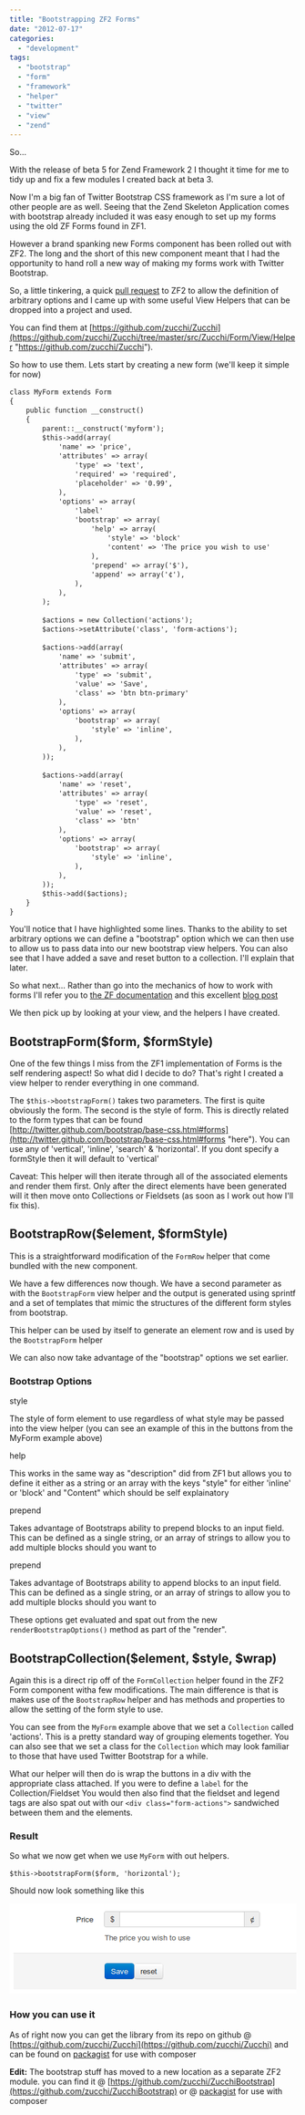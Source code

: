 ```yaml
---
title: "Bootstrapping ZF2 Forms"
date: "2012-07-17"
categories: 
  - "development"
tags: 
  - "bootstrap"
  - "form"
  - "framework"
  - "helper"
  - "twitter"
  - "view"
  - "zend"
---
```


So...

With the release of beta 5 for Zend Framework 2 I thought it time for me to tidy up and fix a few modules I created back at beta 3.

Now I'm a big fan of Twitter Bootstrap CSS framework as I'm sure a lot of other people are as well. Seeing that the Zend Skeleton Application comes with bootstrap already included it was easy enough to set up my forms using the old ZF Forms found in ZF1.

However a brand spanking new Forms component has been rolled out with ZF2. The long and the short of this new component meant that I had the opportunity to hand roll a new way of making my forms work with Twitter Bootstrap.

So, a little tinkering, a quick [pull request](https://github.com/zendframework/zf2/pull/1893) to ZF2 to allow the definition of arbitrary options and I came up with some useful View Helpers that can be dropped into a project and used.

You can find them at [https://github.com/zucchi/Zucchi](https://github.com/zucchi/Zucchi/tree/master/src/Zucchi/Form/View/Helper "https://github.com/zucchi/Zucchi").

So how to use them. Lets start by creating a new form (we'll keep it simple for now) <!--more-->

```
class MyForm extends Form
{
    public function __construct()
    {
        parent::__construct('myform');
        $this->add(array(
            'name' => 'price',
            'attributes' => array(
                'type' => 'text',
                'required' => 'required',
                'placeholder' => '0.99',
            ),
            'options' => array(
                'label'
                'bootstrap' => array(
                    'help' => array(
                        'style' => 'block'
                        'content' => 'The price you wish to use'
                    ),
                    'prepend' => array('$'),
                    'append' => array('¢'),
                ),
            ),
        );

        $actions = new Collection('actions');
        $actions->setAttribute('class', 'form-actions');

        $actions->add(array(
            'name' => 'submit',
            'attributes' => array(
                'type' => 'submit',
                'value' => 'Save',
                'class' => 'btn btn-primary'
            ),
            'options' => array(
                'bootstrap' => array(
                    'style' => 'inline',
                ),
            ),
        ));

        $actions->add(array(
            'name' => 'reset',
            'attributes' => array(
                'type' => 'reset',
                'value' => 'reset',
                'class' => 'btn'
            ),
            'options' => array(
                'bootstrap' => array(
                    'style' => 'inline',
                ),
            ),
        ));
        $this->add($actions);
    }
}
```

You'll notice that I have highlighted some lines. Thanks to the ability to set arbitrary options we can define a "bootstrap" option which we can then use to allow us to pass data into our new bootstrap view helpers. You can also see that I have added a save and reset button to a collection. I'll explain that later.

So what next... Rather than go into the mechanics of how to work with forms I'll refer you to [the ZF documentation](http://zend-framework-2-doc.readthedocs.org/en/latest/modules/zend.form.intro.html "the ZF documentation") and this excellent [blog post](http://www.michaelgallego.fr/blog/?p=190 "New Zend\Form features explained")

We then pick up by looking at your view, and the helpers I have created.

## BootstrapForm($form, $formStyle)

One of the few things I miss from the ZF1 implementation of Forms is the self rendering aspect! So what did I decide to do? That's right I created a view helper to render everything in one command.

The `$this->bootstrapForm()` takes two parameters. The first is quite obviously the form. The second is the style of form. This is directly related to the form types that can be found [http://twitter.github.com/bootstrap/base-css.html#forms](http://twitter.github.com/bootstrap/base-css.html#forms "here"). You can use any of 'vertical', 'inline', 'search' & 'horizontal'. If you dont specify a formStyle then it will default to 'vertical'

Caveat: This helper will then iterate through all of the associated elements and render them first. Only after the direct elements have been generated will it then move onto Collections or Fieldsets (as soon as I work out how I'll fix this).

## BootstrapRow($element, $formStyle)

This is a straightforward modification of the `FormRow` helper that come bundled with the new component.

We have a few differences now though. We have a second parameter as with the `BootstrapForm` view helper and the output is generated using sprintf and a set of templates that mimic the structures of the different form styles from bootstrap.

This helper can be used by itself to generate an element row and is used by the `BootstrapForm` helper

We can also now take advantage of the "bootstrap" options we set earlier.

### Bootstrap Options

style

The style of form element to use regardless of what style may be passed into the view helper (you can see an example of this in the buttons from the MyForm example above)

help

This works in the same way as "description" did from ZF1 but allows you to define it either as a string or an array with the keys "style" for either 'inline' or 'block' and "Content" which should be self explainatory

prepend

Takes advantage of Bootstraps ability to prepend blocks to an input field. This can be defined as a single string, or an array of strings to allow you to add multiple blocks should you want to

prepend

Takes advantage of Bootstraps ability to append blocks to an input field. This can be defined as a single string, or an array of strings to allow you to add multiple blocks should you want to

These options get evaluated and spat out from the new `renderBootstrapOptions()` method as part of the "render".

## BootstrapCollection($element, $style, $wrap)

Again this is a direct rip off of the `FormCollection` helper found in the ZF2 Form component witha few modifications. The main difference is that is makes use of the `BootstrapRow` helper and has methods and properties to allow the setting of the form style to use.

You can see from the `MyForm` example above that we set a `Collection` called 'actions'. This is a pretty standard way of grouping elements together. You can also see that we set a class for the `Collection` which may look familiar to those that have used Twitter Bootstrap for a while.

What our helper will then do is wrap the buttons in a div with the appropriate class attached. If you were to define a `label` for the Collection/Fieldset You would then also find that the fieldset and legend tags are also spat out with our `<div class="form-actions">` sandwiched between them and the elements.

### Result

So what we now get when we use `MyForm` with out helpers.

```
$this->bootstrapForm($form, 'horizontal');
```

Should now look something like this

[![results of bootstrap helper](images/bootstrap-result1.png "bootstrap-result")](http://phpboyscout.uk/wp-content/uploads/2012/07/bootstrap-result1.png)

### How you can use it

As of right now you can get the library from its repo on github @ [https://github.com/zucchi/Zucchi](https://github.com/zucchi/Zucchi) and can be found on [packagist](http://packagist.org/packages/zucchi/zucchi "zucchi/zucchi") for use with composer

**Edit:** The bootstrap stuff has moved to a new location as a separate ZF2 module. you can find it @ [https://github.com/zucchi/ZucchiBootstrap](https://github.com/zucchi/ZucchiBootstrap) or @ [packagist](http://packagist.org/packages/zucchi/bootstrap "zucchi/bootstrap") for use with composer
